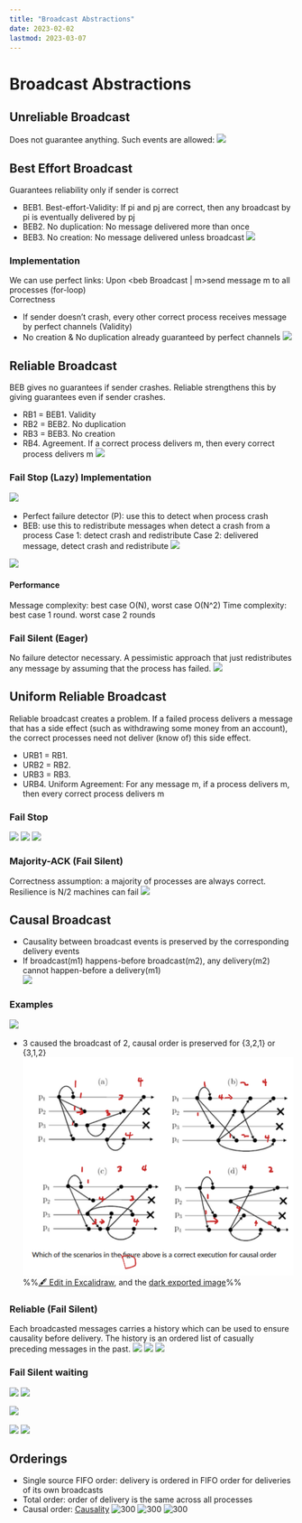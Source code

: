 ```yaml
---
title: "Broadcast Abstractions"
date: 2023-02-02
lastmod: 2023-03-07
---
```

# Broadcast Abstractions
## Unreliable Broadcast
Does not guarantee anything. Such events are allowed:
![](https://i.imgur.com/rgh87f2.png)
## Best Effort Broadcast
Guarantees reliability only if sender is correct
- BEB1. Best-effort-Validity: If pi and pj are correct, then any broadcast by pi is eventually delivered by pj  
- BEB2. No duplication: No message delivered more than once  
- BEB3. No creation: No message delivered unless broadcast
![](https://i.imgur.com/LdLrtA0.png)
### Implementation
We can use perfect links:
Upon <beb Broadcast | m>send message m to all processes (for-loop)  
Correctness  
- If sender doesn’t crash, every other correct process receives message by perfect channels (Validity)  
- No creation & No duplication already guaranteed by perfect channels
![](https://i.imgur.com/qLc7YaJ.png)
## Reliable Broadcast
BEB gives no guarantees if sender crashes. Reliable strengthens this by giving guarantees even if sender crashes.
- RB1 = BEB1. Validity  
- RB2 = BEB2. No duplication  
- RB3 = BEB3. No creation  
- RB4. Agreement. If a correct process delivers m, then every correct process delivers m
![](https://i.imgur.com/sqciAfm.png)
### Fail Stop (Lazy) Implementation
![](https://i.imgur.com/96xQG2C.png)
- Perfect failure detector (P): use this to detect when process crash
- BEB: use this to redistribute messages when detect a crash from a process
Case 1: detect crash and redistribute
Case 2: delivered message, detect crash and redistribute
![](https://i.imgur.com/ubwflEO.png)

![](https://i.imgur.com/aye5k1z.png)
#### Performance
Message complexity: best case O(N), worst case O(N^2)
Time complexity: best case 1 round. worst case 2 rounds
### Fail Silent (Eager)
No failure detector necessary. A pessimistic approach that just redistributes any message by assuming that the process has failed.
![](https://i.imgur.com/pzOVFg9.png)
## Uniform Reliable Broadcast
Reliable broadcast creates a problem. If a failed process delivers a message that has a side effect (such as withdrawing some money from an account), the correct processes need not deliver (know of) this side effect.
- URB1 = RB1.  
- URB2 = RB2.  
- URB3 = RB3.  
- URB4. Uniform Agreement: For any message m, if a process delivers m, then every correct process delivers m
### Fail Stop
![](https://i.imgur.com/TzK7KCV.png)
![](https://i.imgur.com/6A4OvxA.png)
![](https://i.imgur.com/omFKzDs.png)
### Majority-ACK (Fail Silent)
Correctness assumption: a majority of processes are always correct. Resilience is N/2 machines can fail
![](https://i.imgur.com/SpK4Poo.png)
## Causal Broadcast
- Causality between broadcast events is preserved by the corresponding delivery events  
- If broadcast(m1) happens-before broadcast(m2), any delivery(m2) cannot happen-before a delivery(m1)  
![](https://i.imgur.com/vJe21OC.png)
### Examples
![](https://i.imgur.com/nmOs8xl.png)
- 3 caused the broadcast of 2, causal order is preserved for {3,2,1} or {3,1,2}
![](Pics/Broadcast%20Abstractions%202023-03-07%2021.54.54.excalidraw.svg)
%%[🖋 Edit in Excalidraw](Pics/Broadcast%20Abstractions%202023-03-07%2021.54.54.excalidraw.md), and the [dark exported image](Pics/Broadcast%20Abstractions%202023-03-07%2021.54.54.excalidraw.dark.svg)%%
### Reliable (Fail Silent)
Each broadcasted messages carries a history which can be used to ensure causality before delivery. The history is an ordered list of casually preceding messages in the past.
![](https://i.imgur.com/exeReIx.png)
![](https://i.imgur.com/QMyVWOR.png)
![](https://i.imgur.com/NRf5PFr.png)
### Fail Silent waiting
![](https://i.imgur.com/S4ldZ4l.png)
![](https://i.imgur.com/9Gs9Gfb.png)

![](https://i.imgur.com/7Vkg3Ka.png)

![](https://i.imgur.com/w6wZvDJ.png)
![](https://i.imgur.com/FtmlotO.png)
## Orderings
- Single source FIFO order: delivery is ordered in FIFO order for deliveries of its own broadcasts
- Total order: order of delivery is the same across all processes
- Causal order: [Causality](Notes/Distributed%20Abstractions.md#Causality)
![300](https://i.imgur.com/2dw7fC6.png)
![300](https://i.imgur.com/45hjtOK.png)
![300](https://i.imgur.com/yqznohJ.png)
